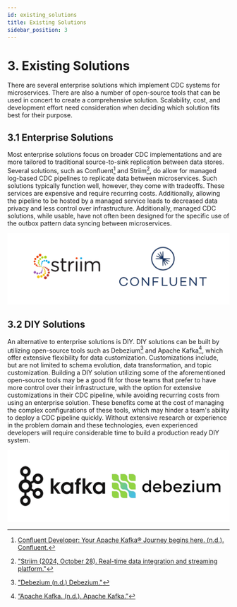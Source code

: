 ```yaml
---
id: existing_solutions
title: Existing Solutions
sidebar_position: 3
---
```


# 3. Existing Solutions

There are several enterprise solutions which implement CDC systems for microservices. There are also a number of open-source tools that can be used in concert to create a comprehensive solution. Scalability, cost, and development effort need consideration when deciding which solution fits best for their purpose.

## 3.1 Enterprise Solutions

Most enterprise solutions focus on broader CDC implementations and are more tailored to traditional source-to-sink replication between data stores. Several solutions, such as  Confluent[^1] and Striim[^2], do allow for managed log-based CDC pipelines to replicate data between microservices. Such solutions typically function well, however, they come with tradeoffs. These services are expensive and require recurring costs. Additionally, allowing the pipeline to be hosted by a managed service leads to decreased data privacy and less control over infrastructure. Additionally, managed CDC solutions, while usable, have not often been designed for the specific use of the outbox pattern data syncing between microservices.

![Striim Logo and Confluent Logo](/img/striim_confluent.png "Striim and Confluent Logos")

## 3.2 DIY Solutions

An alternative to enterprise solutions is DIY. DIY solutions can be built by utilizing open-source tools such as Debezium[^3] and Apache Kafka[^4], which offer extensive flexibility for data customization. Customizations include, but are not limited to schema evolution, data transformation, and topic customization. Building a DIY solution utilizing some of the aforementioned open-source tools may be a good fit for those teams that prefer to have more control over their infrastructure, with the option for extensive customizations in their CDC pipeline, while avoiding recurring costs from using an enterprise solution. These benefits come at the cost of managing the complex configurations of these tools, which may hinder a team's ability to deploy a CDC pipeline quickly. Without extensive research or experience in the problem domain and these technologies, even experienced developers will require considerable time to build a production ready DIY system.

![Kafka and Debezium Logos](/img/debezium_kafka.png "Kafka and Debezium Logos")

[^1]: [Confluent Developer: Your Apache Kafka® Journey begins here. (n.d.). Confluent.](https://developer.confluent.io/)
[^2]: ["Striim (2024, October 28). Real-time data integration and streaming platform."](https://www.striim.com/1) 
[^3]: ["Debezium (n.d.) Debezium."](https://debezium.io/)
[^4]: [“Apache Kafka. (n.d.). Apache Kafka.”](https://kafka.apache.org/)